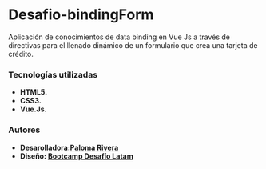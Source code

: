 # Desafio-bindingForm

Aplicación de conocimientos de data binding en Vue Js a través de
directivas para el llenado dinámico de un formulario que crea una tarjeta de crédito.

### Tecnologías utilizadas

- **HTML5.**
- **CSS3.**
- **Vue.Js.**

### Autores

- **Desarolladora:[Paloma Rivera](https://github.com/SingularPigeon)**
- **Diseño: [Bootcamp Desafío Latam](desafiolatam.com)**
